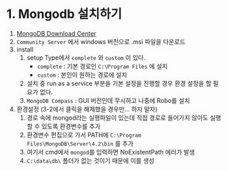 # 1. Mongodb 설치하기

1. [MongoDB Download Center](https://www.mongodb.com/download-center?)
2. `Community Server` 에서  windows 버전으로 .msi 파일을 다운로드
3. install
   1. setup Type에서 `complete` 와 `custom` 이 있다. 
      * `complete` : 기본 경로인 `C:\Program Files` 에 설치
      * `custom` :  본인이 원하는 경로에 설치
   2. 설치 중 run as a service 부분을 기본 설정을 진행할 경우 환경 설정을 할 필요가 없다.
   3. `MongoDB Compass` : GUI 버전인데 무시하고 나중에 Robo를 설치
4. 환경설정 (3-2에서 클릭을 해제했을 경우만... 하지 말자)
   1. 경로 속에 mongod라는 실행파일이 있는데 직접 경로로 들어가지 않아도 실행할 수 있도록 환경변수를 추가
   2. 환경변수 편집으로 가서 PATH에 `C:\Program Files\MongoDB\Server\4.2\bin` 를 추가
   3. 여기서 cmd에서 `mongod`를 입력하면 NoExistentPath 에러가 발생
   4. `C:\data\db\`  폴더가 없는 것이기 때문에 이를 생성